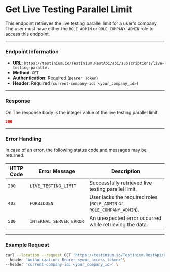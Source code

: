 # Get Live Testing Parallel Limit

This endpoint retrieves the live testing parallel limit for a user's company. The user must have either the `ROLE_ADMIN` or `ROLE_COMPANY_ADMIN` role to access this endpoint.

***

### Endpoint Information

* **URL**: `https://testinium.io/Testinium.RestApi/api/subscriptions/live-testing-parallel`
* **Method**: `GET`
* **Authentication**: Required (`Bearer Token`)
* **Header**: Required (`current-company-id: <your_company_id>`)

***

### Response

On The response body is the integer value of the live testing parallel limit.

```json
200
```

***

### Error Handling

In case of an error, the following status code and messages may be returned:

| HTTP Code | Error Message           | Description                                                           |
| --------- | ----------------------- | --------------------------------------------------------------------- |
| `200`     | `LIVE_TESTING_LIMIT`    | Successfully retrieved live testing parallel limit.                   |
| `403`     | `FORBIDDEN`             | User lacks the required roles (`ROLE_ADMIN` or `ROLE_COMPANY_ADMIN`). |
| `500`     | `INTERNAL_SERVER_ERROR` | An unexpected error occurred while retrieving the data.               |

***

### Example Request

```bash
curl --location --request GET 'https://testinium.io/Testinium.RestApi/api/subscriptions/live-testing-parallel' \
--header 'Authorization: Bearer <your_access_token>'\
--header 'current-company-id: <your_company_id>' \
```
